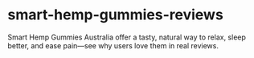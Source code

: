 # smart-hemp-gummies-reviews
Smart Hemp Gummies Australia offer a tasty, natural way to relax, sleep better, and ease pain—see why users love them in real reviews.
